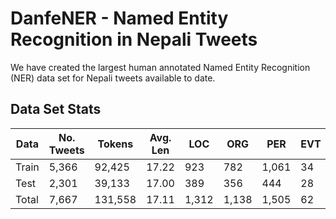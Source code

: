 # DanfeNER - Named Entity Recognition in Nepali Tweets
We have created the largest human annotated Named Entity Recognition (NER) data set for Nepali tweets available to date.


## Data Set Stats
|Data |No. Tweets |Tokens |Avg. Len | LOC| ORG| PER| EVT| DAT|Total Entities|
| --- | --- | --- | --- | --- | --- | --- | --- | --- | --- |
| Train | 5,366| 92,425| 17.22| 923| 782| 1,061| 34| 663| 3,463|
|Test| 2,301| 39,133| 17.00| 389| 356| 444| 28| 286| 1,503| 
|Total| 7,667| 131,558| 17.11| 1,312| 1,138| 1,505| 62| 949| 4,966|
